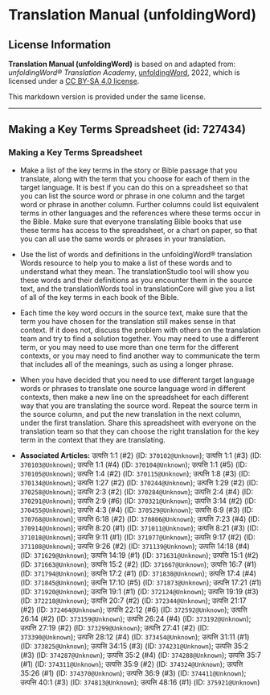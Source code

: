 # Translation Manual (unfoldingWord)

## License Information

**Translation Manual (unfoldingWord)** is based on and adapted from: _unfoldingWord® Translation Academy_, [unfoldingWord](https://unfoldingword.org/utw), 2022, which is licensed under a [CC BY-SA 4.0 license](https://creativecommons.org/licenses/by-sa/4.0/legalcode.en).

This markdown version is provided under the same license.



--------------------------------

## Making a Key Terms Spreadsheet (id: 727434)

### Making a Key Terms Spreadsheet

* Make a list of the key terms in the story or Bible passage that you translate, along with the term that you choose for each of them in the target language. It is best if you can do this on a spreadsheet so that you can list the source word or phrase in one column and the target word or phrase in another column. Further columns could list equivalent terms in other languages and the references where these terms occur in the Bible. Make sure that everyone translating Bible books that use these terms has access to the spreadsheet, or a chart on paper, so that you can all use the same words or phrases in your translation.
* Use the list of words and definitions in the unfoldingWord® translation Words resource to help you to make a list of these words and to understand what they mean. The translationStudio tool will show you these words and their definitions as you encounter them in the source text, and the translationWords tool in translationCore will give you a list of all of the key terms in each book of the Bible.
* Each time the key word occurs in the source text, make sure that the term you have chosen for the translation still makes sense in that context. If it does not, discuss the problem with others on the translation team and try to find a solution together. You may need to use a different term, or you may need to use more than one term for the different contexts, or you may need to find another way to communicate the term that includes all of the meanings, such as using a longer phrase.
* When you have decided that you need to use different target language words or phrases to translate one source language word in different contexts, then make a new line on the spreadsheet for each different way that you are translating the source word. Repeat the source term in the source column, and put the new translation in the next column, under the first translation. Share this spreadsheet with everyone on the translation team so that they can choose the right translation for the key term in the context that they are translating.

* **Associated Articles:** उत्पत्ति 1:1 (#2) (ID: `370102@Unknown`); उत्पत्ति 1:1 (#3) (ID: `370103@Unknown`); उत्पत्ति 1:1 (#4) (ID: `370104@Unknown`); उत्पत्ति 1:1 (#5) (ID: `370105@Unknown`); उत्पत्ति 1:4 (#2) (ID: `370115@Unknown`); उत्पत्ति 1:8 (#3) (ID: `370134@Unknown`); उत्पत्ति 1:27 (#2) (ID: `370244@Unknown`); उत्पत्ति 1:29 (#2) (ID: `370258@Unknown`); उत्पत्ति 2:3 (#2) (ID: `370284@Unknown`); उत्पत्ति 2:4 (#4) (ID: `370291@Unknown`); उत्पत्ति 2:9 (#6) (ID: `370321@Unknown`); उत्पत्ति 3:14 (#2) (ID: `370455@Unknown`); उत्पत्ति 4:3 (#4) (ID: `370529@Unknown`); उत्पत्ति 6:9 (#3) (ID: `370768@Unknown`); उत्पत्ति 6:18 (#2) (ID: `370806@Unknown`); उत्पत्ति 7:23 (#4) (ID: `370914@Unknown`); उत्पत्ति 8:20 (#1) (ID: `371011@Unknown`); उत्पत्ति 8:21 (#3) (ID: `371018@Unknown`); उत्पत्ति 9:11 (#1) (ID: `371077@Unknown`); उत्पत्ति 9:17 (#2) (ID: `371108@Unknown`); उत्पत्ति 9:26 (#2) (ID: `371139@Unknown`); उत्पत्ति 14:18 (#4) (ID: `371629@Unknown`); उत्पत्ति 14:19 (#1) (ID: `371631@Unknown`); उत्पत्ति 15:1 (#2) (ID: `371663@Unknown`); उत्पत्ति 15:2 (#2) (ID: `371667@Unknown`); उत्पत्ति 16:7 (#1) (ID: `371794@Unknown`); उत्पत्ति 17:2 (#1) (ID: `371838@Unknown`); उत्पत्ति 17:4 (#4) (ID: `371845@Unknown`); उत्पत्ति 17:10 (#5) (ID: `371873@Unknown`); उत्पत्ति 17:21 (#1) (ID: `371920@Unknown`); उत्पत्ति 19:1 (#1) (ID: `372124@Unknown`); उत्पत्ति 19:19 (#3) (ID: `372218@Unknown`); उत्पत्ति 20:7 (#2) (ID: `372344@Unknown`); उत्पत्ति 21:17 (#2) (ID: `372464@Unknown`); उत्पत्ति 22:12 (#6) (ID: `372592@Unknown`); उत्पत्ति 26:14 (#2) (ID: `373159@Unknown`); उत्पत्ति 26:24 (#4) (ID: `373192@Unknown`); उत्पत्ति 27:19 (#2) (ID: `373299@Unknown`); उत्पत्ति 27:41 (#2) (ID: `373390@Unknown`); उत्पत्ति 28:12 (#4) (ID: `373454@Unknown`); उत्पत्ति 31:11 (#1) (ID: `373825@Unknown`); उत्पत्ति 34:15 (#3) (ID: `374231@Unknown`); उत्पत्ति 35:2 (#3) (ID: `374287@Unknown`); उत्पत्ति 35:2 (#4) (ID: `374288@Unknown`); उत्पत्ति 35:7 (#1) (ID: `374311@Unknown`); उत्पत्ति 35:9 (#2) (ID: `374324@Unknown`); उत्पत्ति 35:26 (#1) (ID: `374370@Unknown`); उत्पत्ति 36:9 (#3) (ID: `374411@Unknown`); उत्पत्ति 40:1 (#3) (ID: `374813@Unknown`); उत्पत्ति 48:16 (#1) (ID: `375921@Unknown`)

